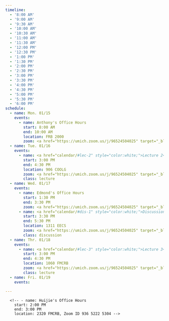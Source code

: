 ```yaml
---
timeline:
  - '8:00 AM'
  - '9:00 AM'
  - '9:30 AM'
  - '10:00 AM'
  - '10:30 AM'
  - '11:00 AM'
  - '11:30 AM'
  - '12:00 PM'
  - '12:30 PM'
  - '1:00 PM'
  - '1:30 PM'
  - '2:00 PM'
  - '2:30 PM'
  - '3:00 PM'
  - '3:30 PM'
  - '4:00 PM'
  - '4:30 PM'
  - '5:00 PM'
  - '5:30 PM'
  - '6:00 PM'
schedule:
  - name: Mon. 01/15
    events:
      - name: Anthony's Office Hours
        start: 8:00 AM
        end: 10:00 AM
        location: FRB 2000
        zoom: <a href="https://umich.zoom.us/j/96524504025" target="_blank" style="color:white;">Zoom Link (deeprob)</a>
  - name: Tue. 01/16
    events:
      - name: <a href="calendar/#lec-2" style="color:white;">Lecture 2</a>
        start: 3:00 PM
        end: 4:30 PM
        location: 906 COOLG
        zoom: <a href="https://umich.zoom.us/j/96524504025" target="_blank" style="color:white;">Zoom Link (deeprob)</a>
        class: lecture
  - name: Wed. 01/17
    events:
      - name: Edmond's Office Hours
        start: 1:30 PM
        end: 3:30 PM
        zoom: <a href="https://umich.zoom.us/j/96524504025" target="_blank" style="color:white;">Zoom Link (deeprob)</a>
      - name: <a href="calendar/#dis-1" style="color:white;">Discussion 1</a>
        start: 3:30 PM
        end: 5:30 PM
        location: 1311 EECS
        zoom: <a href="https://umich.zoom.us/j/96524504025" target="_blank" style="color:white;">Zoom Link (deeprob)</a>
        class: discussion
  - name: Thr. 01/18
    events:
      - name: <a href="calendar/#lec-3" style="color:white;">Lecture 3</a>
        start: 3:00 PM
        end: 4:30 PM
        location: 1060 FMCRB
        zoom: <a href="https://umich.zoom.us/j/96524504025" target="_blank" style="color:white;">Zoom Link (deeprob)</a>
        class: lecture
  - name: Fri. 01/19
    events:
      
---
```


      <!-- - name: Huijie's Office Hours
        start: 2:00 PM
        end: 3:00 PM
        location: 2320 FMCRB, Zoom ID 936 5222 5304 -->